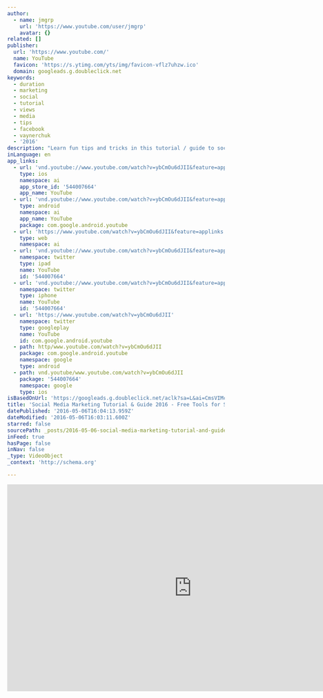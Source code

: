 ```yaml
---
author:
  - name: jmgrp
    url: 'https://www.youtube.com/user/jmgrp'
    avatar: {}
related: []
publisher:
  url: 'https://www.youtube.com/'
  name: YouTube
  favicon: 'https://s.ytimg.com/yts/img/favicon-vflz7uhzw.ico'
  domain: googleads.g.doubleclick.net
keywords:
  - duration
  - marketing
  - social
  - tutorial
  - views
  - media
  - tips
  - facebook
  - vaynerchuk
  - '2016'
description: "Learn fun tips and tricks in this tutorial / guide to social media marketing. (Free materials, including the free Social Media Toolbook 2016 at http://bitly.com/smmfreetools). Jason McDonald leads you step-by-step through how to conceptualize Social Media MARKETING as 'throwing a party' not just attending a party."
inLanguage: en
app_links:
  - url: 'vnd.youtube://www.youtube.com/watch?v=ybCmOu6dJII&feature=applinks'
    type: ios
    namespace: ai
    app_store_id: '544007664'
    app_name: YouTube
  - url: 'vnd.youtube://www.youtube.com/watch?v=ybCmOu6dJII&feature=applinks'
    type: android
    namespace: ai
    app_name: YouTube
    package: com.google.android.youtube
  - url: 'https://www.youtube.com/watch?v=ybCmOu6dJII&feature=applinks'
    type: web
    namespace: ai
  - url: 'vnd.youtube://www.youtube.com/watch?v=ybCmOu6dJII&feature=applinks'
    namespace: twitter
    type: ipad
    name: YouTube
    id: '544007664'
  - url: 'vnd.youtube://www.youtube.com/watch?v=ybCmOu6dJII&feature=applinks'
    namespace: twitter
    type: iphone
    name: YouTube
    id: '544007664'
  - url: 'https://www.youtube.com/watch?v=ybCmOu6dJII'
    namespace: twitter
    type: googleplay
    name: YouTube
    id: com.google.android.youtube
  - path: http/www.youtube.com/watch?v=ybCmOu6dJII
    package: com.google.android.youtube
    namespace: google
    type: android
  - path: vnd.youtube/www.youtube.com/watch?v=ybCmOu6dJII
    package: '544007664'
    namespace: google
    type: ios
isBasedOnUrl: 'https://googleads.g.doubleclick.net/aclk?sa=L&ai=CmsVIMcAsV9q5GMmWhASG4I7AA8v0qZcH-7-ZnYYDwI23ARABIOP7kwMoAmDJjoeHzKPAF8gBAagDAaoElAFP0HNIa8-JnVgUlfHj8NeVpEll6Joi--Nj4OWHAVwMhglTBy_hwYV6lRg26OAqRakODzYknk-nIjNyaz3ByIdmAOz8Z9wzzXGHStCp4_v344kq5UDkCV5bKTsWXpdP6szYT3LfoZ_AudFwZECbn87jLH4u-b0JMs5SaY4BtUk3TfGFX6Bh32iDiSKn2t_frTXv0tWDoAYayAaDten4hAOAB6v_xBuoB6a-G9gHAQ&num=1&sig=AOD64_3JIbu39w6SNe12vYEziBbQ1ULPUA&ctype=21&video_id=ybCmOu6dJII&client=ca-pub-6219811747049371&adurl=http://www.youtube.com/watch%3Fv%3DybCmOu6dJII'
title: 'Social Media Marketing Tutorial & Guide 2016 - Free Tools for Social Media'
datePublished: '2016-05-06T16:04:13.959Z'
dateModified: '2016-05-06T16:03:11.600Z'
starred: false
sourcePath: _posts/2016-05-06-social-media-marketing-tutorial-and-guide-2016-free-tools-fo.md
inFeed: true
hasPage: false
inNav: false
_type: VideoObject
_context: 'http://schema.org'

---
```

<iframe src="https://cdn.embedly.com/widgets/media.html?src=https%3A%2F%2Fwww.youtube.com%2Fembed%2FybCmOu6dJII%3Ffeature%3Doembed&amp;url=https%3A%2F%2Fwww.youtube.com%2Fwatch%3Fv%3DybCmOu6dJII&amp;image=https%3A%2F%2Fi.ytimg.com%2Fvi%2FybCmOu6dJII%2Fhqdefault.jpg&amp;key=b7d04c9b404c499eba89ee7072e1c4f7&amp;type=text%2Fhtml&amp;schema=youtube" width="854" height="480" scrolling="no" frameborder="0" allowfullscreen="" style=""></iframe>